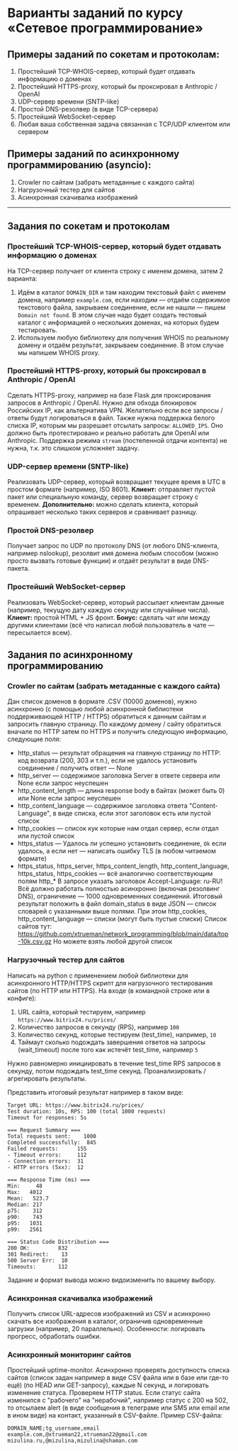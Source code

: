 # Варианты заданий по курсу «Сетевое программирование»

## Примеры заданий по сокетам и протоколам:
1. Простейший TCP-WHOIS-сервер, который будет отдавать информацию о доменах
2. Простейший HTTPS-proxy, который бы проксировал в Anthropic / OpenAI
3. UDP-сервер времени (SNTP-like)
4. Простой DNS-резолвер (в виде TCP-сервера)
5. Простейший WebSocket-сервер
6. Любая ваша собственная задача связанная с TCP/UDP клиентом или сервером

## Примеры заданий по асинхронному программированию (asyncio):
1. Crowler по сайтам (забрать метаданные с каждого сайта)
2. Нагрузочный тестер для сайтов
3. Асинхронная скачивалка изображений

---

## Задания по сокетам и протоколам

### Простейший TCP-WHOIS-сервер, который будет отдавать информацию о доменах

На TCP-сервер получает от клиента строку с именем домена, затем 2 варианта:
1. Идём в каталог `DOMAIN_DIR` и там находим текстовый файл с именем домена, например `example.com`, если находим — отдаём содержимое текстового файла, закрываем соединение, если не нашли — пишем `Domain not found`.
   В этом случае надо будет создать тестовый каталог с информацией о нескольких доменах, на которых будем тестировать.
2. Используем любую библиотеку для получения WHOIS по реальному домену и отдаём результат, закрываем соединение. В этом случае мы напишем WHOIS proxy.
### Простейший HTTPS-proxy, который бы проксировал в Anthropic / OpenAI

Сделать HTTPS-proxy, например на базе Flask для проксирования запросов в Anthropic / OpenAI. Нужно для обхода блокировок Российских IP, как альтернатива VPN.
Желательно если все запросы / ответы будут логироваться в файл.
Также нужна поддержка белого списка IP, которым мы разрешает отсылать запросы: `ALLOWED_IPS`. Оно должно быть протестировано и реально работать для OpenAI или Anthropic. Поддержка режима `stream` (постепенной отдачи контента) не нужна, т.к. это слишком усложняет задачу.
### UDP-сервер времени (SNTP-like)

Реализовать UDP-сервер, который возвращает текущее время в UTC в простом формате (например, ISO 8601).
**Клиент:** отправляет пустой пакет или специальную команду, сервер возвращает строку с временем.
**Дополнительно:** можно сделать клиента, который опрашивает несколько таких серверов и сравнивает разницу.
### Простой DNS-резолвер

Получает запрос по UDP по протоколу DNS (от любого DNS-клиента, например nslookup), резолвит имя домена любым способом (можно просто вызвать готовые функции) и отдаёт результат в виде DNS-пакета.
### Простейший WebSocket-сервер
Реализовать WebSocket-сервер, который рассылает клиентам данные (например, текущую дату каждую секунду или случайные числа).
**Клиент:** простой HTML + JS фронт.
**Бонус:** сделать чат или между другими клиентами (всё что написал любой пользователь в чате — пересылается всем).
## Задания по асинхронному программированию
### Crowler по сайтам (забрать метаданные с каждого сайта)
Дан список доменов в формате .CSV (10000 доменов), нужно асинхронно (с помощью любой асинхронной библиотеки поддерживающей HTTP / HTTPS) обратиться к данным сайтам и запросить главную страницу. По каждому домену / сайту обратиться вначале по HTTP затем по HTTPS и получить следующую информацию, следующие поля:
   - http_status — результат обращения на главную страницу по HTTP: код возврата (200, 303 и т.п.), если не удалось установить соединение / получить ответ — None
   - http_server — содержимое заголовка Server в ответе сервера или None если запрос неуспешен
   - http_content_length — длина response body в байтах (может быть 0) или None если запрос неуспешен
   - http_content_language — содержимое заголовка ответа "Content-Language", в виде списка, если этот заголовок есть или пустой список
   - http_cookies — список кук которые нам отдал сервер, если отдал или пустой список
   - https_status — Удалось ли успешно установить соединение, `Ok` если удалось, а если нет — написать ошибку TLS (в любом читаемом формате)
   - https_status, https_server, https_content_length, http_content_language, https_status, https_cookies — всё аналогично соответствующим полям http_*
В запросе указать заголовок Accept-Language: ru-RU!
Всё должно работать полностью асинхронно (включая резолвинг DNS), ограничение — 1000 одновременных соединений.
Итоговый результат положить в файл domain_status в виде JSON — список словарей с указанными выше полями. При этом http_cookies, http_content_language — списки (могут быть пустые списки)
Список сайтов тут: https://github.com/xtrueman/network_programming/blob/main/data/top-10k.csv.gz
Но можете взять любой другой список
### Нагрузочный тестер для сайтов
Написать на python с применением любой библиотеки для асинхронного HTTP/HTTPS скрипт для нагрузочного тестирования сайтов (по HTTP или HTTPS).
На входе (в командной строке или в конфиге):
1. URL сайта, который тестируем, например `https://www.bitrix24.ru/prices/`
2. Количество запросов в секунду (RPS), например `100`
3. Количество секунд, которые тестируем (test_time), например, `10`
4. Таймаут сколько подождать завершения ответов на запросы (wait_timeout) после того как истечёт test_time, например `5`

Нужно равномерно инициировать в течение test_time RPS запросов в секунду, потом подождать test_time секунд. Проанализировать / агрегировать результаты.

Представить итоговый результат например в таком виде:
```
Target URL: https://www.bitrix24.ru/prices/
Test duration: 10s, RPS: 100 (total 1000 requests)
Timeout for responses: 5s

=== Request Summary ===
Total requests sent:    1000
Completed successfully:  845
Failed requests:      155
- Timeout errors:     112
- Connection errors:  31
- HTTP errors (5xx):  12

=== Response Time (ms) ===
Min:     48
Max:   4012
Mean:   523.7
Median: 217
p75:    312
p90:    743
p95:   1031
p99:   2561

=== Status Code Distribution ===
200 OK:         832
301 Redirect:    13
500 Server Err:  10
Timeouts:       112
```
Задание и формат вывода можно видоизменить по вашему выбору.

### Асинхронная скачивалка изображений

Получить список URL-адресов изображений из CSV и асинхронно скачать все изображения в каталог, ограничив одновременные загрузки (например, 20 параллельно).
Особенности: логировать прогресс, обработать ошибки.
### Асинхронный мониторинг сайтов

Простейший uptime-monitor.
Асинхронно проверять доступность списка сайтов (список задан например в виде CSV файла или в базе или где-то ещё) (по HEAD или GET-запросу), каждые N секунд, и логировать изменение статуса. Проверяем HTTP status.
Если статус сайта изменился с "рабочего" на "нерабочий", например статус с 200 на 502, то отсылаем alert (в виде сообщения в телеграме или SMS или email или в ином виде) на контакт, указанный в CSV-файле.
Пример CSV-файла:
```CSV
DOMAIN_NAME;tg_username,email
example.com,@xtrueman22,xtrueman22@gmail.com
mizulina.ru,@mizulina,mizulina@shaman.com
```
